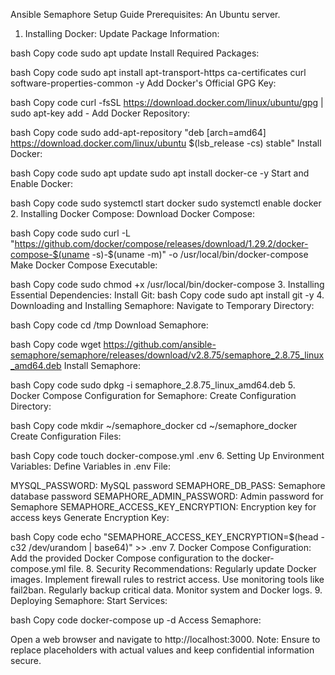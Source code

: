 
Ansible Semaphore Setup Guide
Prerequisites:
An Ubuntu server.
1. Installing Docker:
Update Package Information:

bash
Copy code
sudo apt update
Install Required Packages:

bash
Copy code
sudo apt install apt-transport-https ca-certificates curl software-properties-common -y
Add Docker's Official GPG Key:

bash
Copy code
curl -fsSL https://download.docker.com/linux/ubuntu/gpg | sudo apt-key add -
Add Docker Repository:

bash
Copy code
sudo add-apt-repository "deb [arch=amd64] https://download.docker.com/linux/ubuntu $(lsb_release -cs) stable"
Install Docker:

bash
Copy code
sudo apt update
sudo apt install docker-ce -y
Start and Enable Docker:

bash
Copy code
sudo systemctl start docker
sudo systemctl enable docker
2. Installing Docker Compose:
Download Docker Compose:

bash
Copy code
sudo curl -L "https://github.com/docker/compose/releases/download/1.29.2/docker-compose-$(uname -s)-$(uname -m)" -o /usr/local/bin/docker-compose
Make Docker Compose Executable:

bash
Copy code
sudo chmod +x /usr/local/bin/docker-compose
3. Installing Essential Dependencies:
Install Git:
bash
Copy code
sudo apt install git -y
4. Downloading and Installing Semaphore:
Navigate to Temporary Directory:

bash
Copy code
cd /tmp
Download Semaphore:

bash
Copy code
wget https://github.com/ansible-semaphore/semaphore/releases/download/v2.8.75/semaphore_2.8.75_linux_amd64.deb
Install Semaphore:

bash
Copy code
sudo dpkg -i semaphore_2.8.75_linux_amd64.deb
5. Docker Compose Configuration for Semaphore:
Create Configuration Directory:

bash
Copy code
mkdir ~/semaphore_docker
cd ~/semaphore_docker
Create Configuration Files:

bash
Copy code
touch docker-compose.yml .env
6. Setting Up Environment Variables:
Define Variables in .env File:

MYSQL_PASSWORD: MySQL password
SEMAPHORE_DB_PASS: Semaphore database password
SEMAPHORE_ADMIN_PASSWORD: Admin password for Semaphore
SEMAPHORE_ACCESS_KEY_ENCRYPTION: Encryption key for access keys
Generate Encryption Key:

bash
Copy code
echo "SEMAPHORE_ACCESS_KEY_ENCRYPTION=$(head -c32 /dev/urandom | base64)" >> .env
7. Docker Compose Configuration:
Add the provided Docker Compose configuration to the docker-compose.yml file.
8. Security Recommendations:
Regularly update Docker images.
Implement firewall rules to restrict access.
Use monitoring tools like fail2ban.
Regularly backup critical data.
Monitor system and Docker logs.
9. Deploying Semaphore:
Start Services:

bash
Copy code
docker-compose up -d
Access Semaphore:

Open a web browser and navigate to http://localhost:3000.
Note: Ensure to replace placeholders with actual values and keep confidential information secure.


